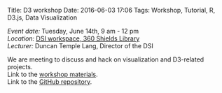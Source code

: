 Title: D3 workshop 
Date: 2016-06-03 17:06
Tags: Workshop, Tutorial, R, D3.js, Data Visualization

*Event date:* Tuesday, June 14th, 9 am - 12 pm     
*Location:* [DSI workspace, 360 Shields Library]({filename}../../pages/main/Directions.md)     
*Lecturer:* Duncan Temple Lang, Director of the DSI   

We are meeting to discuss and hack on visualization and D3-related projects.   
Link to the [workshop materials](http://dsi.ucdavis.edu/D3materials/).   
Link to the [GitHub repository](https://github.com/duncantl/D3materials).   
